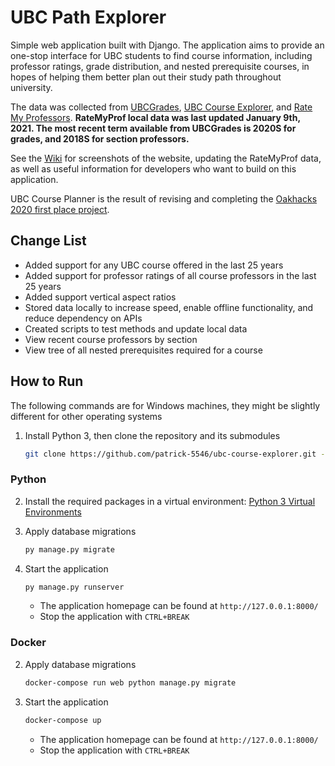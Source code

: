 # UBC Path Explorer

Simple web application built with Django. The application aims to provide an one-stop interface for UBC students to find course information, including professor ratings, grade distribution, and nested prerequisite courses, in hopes of helping them better plan out their study path throughout university.

The data was collected from [UBCGrades](https://ubcgrades.com/), [UBC Course Explorer](https://ubcexplorer.io/), and [Rate My Professors](https://www.ratemyprofessors.com/campusRatings.jsp?sid=1413). **RateMyProf local data was last updated January 9th, 2021. The most recent term available from UBCGrades is 2020S for grades, and 2018S for section professors.**

See the [Wiki](https://github.com/patrick-5546/ubc-course-explorer/wiki) for screenshots of the website, updating the RateMyProf data, as well as useful information for developers who want to build on this application.

UBC Course Planner is the result of revising and completing the [Oakhacks 2020 first place project](https://github.com/ad2969/university-path-explorer).

## Change List

- Added support for any UBC course offered in the last 25 years
- Added support for professor ratings of all course professors in the last 25 years
- Added support vertical aspect ratios
- Stored data locally to increase speed, enable offline functionality, and reduce dependency on APIs
- Created scripts to test methods and update local data
- View recent course professors by section
- View tree of all nested prerequisites required for a course

## How to Run

The following commands are for Windows machines, they might be slightly different for other operating systems

1. Install Python 3, then clone the repository and its submodules

      ```sh
      git clone https://github.com/patrick-5546/ubc-course-explorer.git --recurse-submodules
      ```

### Python

2. Install the required packages in a virtual environment: [Python 3 Virtual Environments](https://gist.github.com/patrick-5546/29e7060139f057d2696d3260a3bb8eeb)

3. Apply database migrations

      ```sh
      py manage.py migrate
      ```

4. Start the application

      ```sh
      py manage.py runserver
      ```

      - The application homepage can be found at `http://127.0.0.1:8000/`
      - Stop the application with `CTRL+BREAK`

### Docker

2. Apply database migrations

      ```sh
      docker-compose run web python manage.py migrate
      ```

3. Start the application

      ```sh
      docker-compose up
      ```

      - The application homepage can be found at `http://127.0.0.1:8000/`
      - Stop the application with `CTRL+BREAK`
